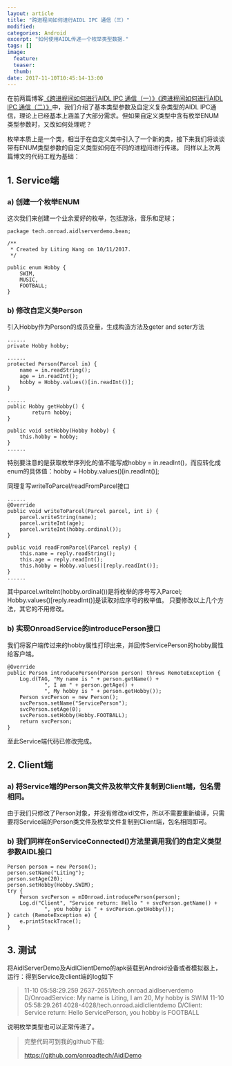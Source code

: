 ```yaml
---
layout: article
title: "跨进程间如何进行AIDL IPC 通信（三）"
modified:
categories: Android
excerpt: "如何使用AIDL传递一个枚举类型数据."
tags: []
image:
  feature:
  teaser:
  thumb:
date: 2017-11-10T10:45:14-13:00
---
```


在前两篇博客[《跨进程间如何进行AIDL IPC 通信（一）》](http://www.onroad.tech/articles/aidl-ipc-communication-1/)[《跨进程间如何进行AIDL IPC 通信（二）》](http://www.onroad.tech/articles/aidl-ipc-communication-2/)中，我们介绍了基本类型参数及自定义复杂类型的AIDL IPC通信，理论上已经基本上涵盖了大部分需求。但如果自定义类型中含有枚举ENUM类型参数时，又改如何处理呢？

枚举本质上是一个类，相当于在自定义类中引入了一个新的类，接下来我们将谈谈带有ENUM类型参数的自定义类型如何在不同的进程间进行传递。
同样以上次两篇博文的代码工程为基础：

## 1. Service端
### a) 创建一个枚举ENUM
这次我们来创建一个业余爱好的枚举，包括游泳，音乐和足球；
```
package tech.onroad.aidlserverdemo.bean;

/**
 * Created by Liting Wang on 10/11/2017.
 */

public enum Hobby {
    SWIM,
    MUSIC,
    FOOTBALL;
}
```

### b) 修改自定义类Person
引入Hobby作为Person的成员变量，生成构造方法及geter and seter方法
```
......
private Hobby hobby;

......
protected Person(Parcel in) {
    name = in.readString();
    age = in.readInt();
    hobby = Hobby.values()[in.readInt()];
}

......
public Hobby getHobby() {
        return hobby;
}

public void setHobby(Hobby hobby) {
    this.hobby = hobby;
}
......
```
特别要注意的是获取枚举序列化的值不能写成hobby = in.readInt()，而应转化成enum的具体值：hobby = Hobby.values()[in.readInt()];

同理复写writeToParcel/readFromParcel接口
```
......
@Override
public void writeToParcel(Parcel parcel, int i) {
    parcel.writeString(name);
    parcel.writeInt(age);
    parcel.writeInt(hobby.ordinal());
}

public void readFromParcel(Parcel reply) {
    this.name = reply.readString();
    this.age = reply.readInt();
    this.hobby = Hobby.values()[reply.readInt()];
}
......
```
其中parcel.writeInt(hobby.ordinal())是将枚举的序号写入Parcel;
Hobby.values()[reply.readInt()]是读取对应序号的枚举值。
只要修改以上几个方法，其它的不用修改。


### b) 实现OnroadService的introducePerson接口
我们将客户端传过来的hobby属性打印出来，并回传ServicePerson的hobby属性给客户端。
```
@Override
public Person introducePerson(Person person) throws RemoteException {
    Log.d(TAG, "My name is " + person.getName() +
            ", I am " + person.getAge() +
            ", My hobby is " + person.getHobby());
    Person svcPerson = new Person();
    svcPerson.setName("ServicePerson");
    svcPerson.setAge(0);
    svcPerson.setHobby(Hobby.FOOTBALL);
    return svcPerson;
}
```
至此Service端代码已修改完成。

## 2. Client端
### a) 将Service端的Person类文件及枚举文件复制到Client端，包名需相同。
由于我们只修改了Person对象，并没有修改aidl文件，所以不需要重新编译，只需要将Service端的Person类文件及枚举文件复制到Client端，包名相同即可。

### b) 我们同样在onServiceConnected()方法里调用我们的自定义类型参数AIDL接口
```
Person person = new Person();
person.setName("Liting");
person.setAge(20);
person.setHobby(Hobby.SWIM);
try {
    Person svcPerson = mIOnroad.introducePerson(person);
    Log.d("Client", "Service return: Hello " + svcPerson.getName() +
            ", you hobby is " + svcPerson.getHobby());
} catch (RemoteException e) {
    e.printStackTrace();
}
```
## 3. 测试
将AidlServerDemo及AidlClientDemo的apk装载到Android设备或者模拟器上，运行：得到Service及client端的log如下
>11-10 05:58:29.259 2637-2651/tech.onroad.aidlserverdemo D/OnroadService: My name is Liting, I am 20, My hobby is SWIM
>11-10 05:58:29.261 4028-4028/tech.onroad.aidlclientdemo D/Client: Service return: Hello ServicePerson, you hobby is FOOTBALL

说明枚举类型也可以正常传递了。





> 完整代码可到我的github下载:
>
> <https://github.com/onroadtech/AidlDemo>